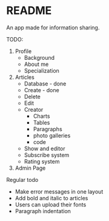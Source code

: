 # README

An app made for information sharing.

TODO:
1. Profile
    * Background
    * About me
    * Specialization
2. Articles
    * Database - done
    * Create - done
    * Delete
    * Edit
    * Creator
        * Charts
        * Tables
        * Paragraphs
        * photo galleries
        * code
    * Show and editor
    * Subscribe system
    * Rating system
3. Admin Page

Regular todo
* Make error messages in one layout
* Add bold and italic to articles
* Users can upload their fonts
* Paragraph indentation
